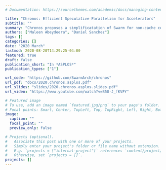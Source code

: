 ```yaml
---
# Documentation: https://sourcethemes.com/academic/docs/managing-content/

title: "Chronos: Efficient Speculative Parallelism for Accelerators"
subtitle: ""
summary: "Chronos proposes a simplificatation of Swarm for non-cache coherent architectures, including accelerators. We demonstrate its feasibility and benefits by building FPGA accelerators for four applications with speedups of 3.7x - 16x over a 40-threaded CPU"
authors: ["Maleen Abeydeera", "Daniel Sanchez"]
tags: []
categories: []
date: "2020 March"
lastmod: 2020-08-20T14:29:25-04:00
featured: true
draft: false
publication_short: "In *ASPLOS*"
publication_types: ["1"]

url_code: "https://github.com/SwarmArch/chronos"
url_pdf: "docs/2020.chronos.asplos.pdf"
url_slides: "slides/2020.chronos.asplos.slides.pdf"
url_video: "https://www.youtube.com/watch?v=B5U-J_fKVFY"

# Featured image
# To use, add an image named `featured.jpg/png` to your page's folder.
# Focal points: Smart, Center, TopLeft, Top, TopRight, Left, Right, BottomLeft, Bottom, BottomRight.
image:
  caption: ""
  focal_point: ""
  preview_only: false

# Projects (optional).
#   Associate this post with one or more of your projects.
#   Simply enter your project's folder or file name without extension.
#   E.g. `projects = ["internal-project"]` references `content/project/deep-learning/index.md`.
#   Otherwise, set `projects = []`.
projects: []
---
```


